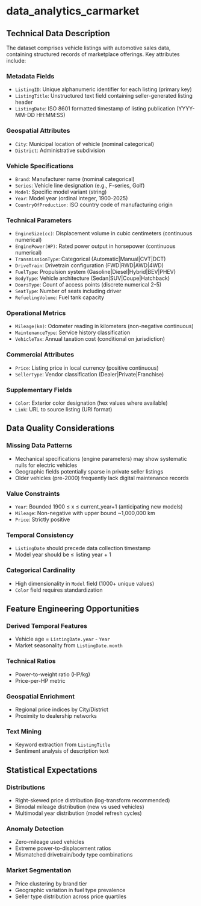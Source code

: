 # data_analytics_carmarket

## Technical Data Description

The dataset comprises vehicle listings with automotive sales data, containing structured records of marketplace offerings. Key attributes include:

### Metadata Fields
- `ListingID`: Unique alphanumeric identifier for each listing (primary key)
- `ListingTitle`: Unstructured text field containing seller-generated listing header
- `ListingDate`: ISO 8601 formatted timestamp of listing publication (YYYY-MM-DD HH:MM:SS)

### Geospatial Attributes
- `City`: Municipal location of vehicle (nominal categorical)
- `District`: Administrative subdivision 

### Vehicle Specifications
- `Brand`: Manufacturer name (nominal categorical)
- `Series`: Vehicle line designation (e.g., F-series, Golf)
- `Model`: Specific model variant (string)
- `Year`: Model year (ordinal integer, 1900-2025)
- `CountryOfProduction`: ISO country code of manufacturing origin

### Technical Parameters
- `EngineSize(cc)`: Displacement volume in cubic centimeters (continuous numerical)
- `EnginePower(HP)`: Rated power output in horsepower (continuous numerical)
- `TransmissionType`: Categorical (Automatic|Manual|CVT|DCT)
- `DriveTrain`: Drivetrain configuration (FWD|RWD|AWD|4WD)
- `FuelType`: Propulsion system (Gasoline|Diesel|Hybrid|BEV|PHEV)
- `BodyType`: Vehicle architecture (Sedan|SUV|Coupe|Hatchback)
- `DoorsType`: Count of access points (discrete numerical 2-5)
- `SeatType`: Number of seats including driver
- `RefuelingVolume`: Fuel tank capacity

### Operational Metrics
- `Mileage(km)`: Odometer reading in kilometers (non-negative continuous)
- `MaintenanceType`: Service history classification
- `VehicleTax`: Annual taxation cost (conditional on jurisdiction)

### Commercial Attributes
- `Price`: Listing price in local currency (positive continuous)
- `SellerType`: Vendor classification (Dealer|Private|Franchise)

### Supplementary Fields
- `Color`: Exterior color designation (hex values where available)
- `Link`: URL to source listing (URI format)

## Data Quality Considerations

### Missing Data Patterns
- Mechanical specifications (engine parameters) may show systematic nulls for electric vehicles
- Geographic fields potentially sparse in private seller listings
- Older vehicles (pre-2000) frequently lack digital maintenance records

### Value Constraints
- `Year`: Bounded 1900 ≤ x ≤ current_year+1 (anticipating new models)
- `Mileage`: Non-negative with upper bound ~1,000,000 km
- `Price`: Strictly positive 

### Temporal Consistency
- `ListingDate` should precede data collection timestamp
- Model year should be ≤ listing year + 1

### Categorical Cardinality
- High dimensionality in `Model` field (1000+ unique values)
- `Color` field requires standardization 

## Feature Engineering Opportunities

### Derived Temporal Features
- Vehicle age = `ListingDate.year` - `Year`
- Market seasonality from `ListingDate.month`

### Technical Ratios
- Power-to-weight ratio (HP/kg)
- Price-per-HP metric

### Geospatial Enrichment
- Regional price indices by City/District
- Proximity to dealership networks

### Text Mining
- Keyword extraction from `ListingTitle`
- Sentiment analysis of description text

## Statistical Expectations

### Distributions
- Right-skewed price distribution (log-transform recommended)
- Bimodal mileage distribution (new vs used vehicles)
- Multimodal year distribution (model refresh cycles)

### Anomaly Detection
- Zero-mileage used vehicles
- Extreme power-to-displacement ratios
- Mismatched drivetrain/body type combinations

### Market Segmentation
- Price clustering by brand tier
- Geographic variation in fuel type prevalence
- Seller type distribution across price quartiles


